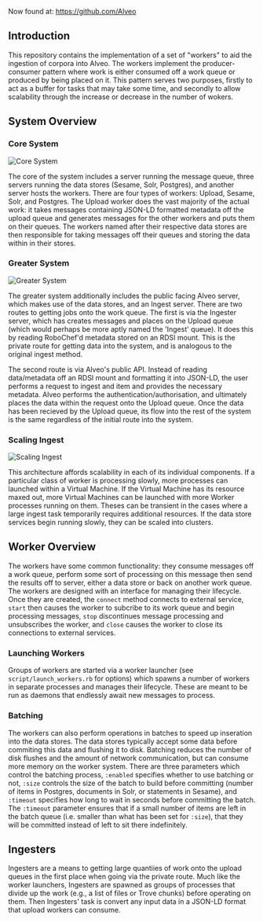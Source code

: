 Now found at: https://github.com/Alveo

## Introduction

This repository contains the implementation of a set of "workers" to aid the ingestion of corpora into Alveo. The workers implement the producer-consumer pattern where work is either consumed off a work queue or produced by being placed on it. This pattern serves two purposes, firstly to act as a buffer for tasks that may take some time, and secondly to allow scalability through the increase or decrease in the number of wokers.

## System Overview

### Core System

![Core System](http://i.imgur.com/QIpTDDW.png)

The core of the system includes a server running the message queue, three servers running the data stores (Sesame, Solr, Postgres), and another server hosts the workers. There are four types of workers: Upload, Sesame, Solr, and Postgres. The 
Upload worker does the vast majority of the actual work: it takes messages containing JSON-LD formatted metadata off the upload queue and generates messages for the other workers and puts them on their queues. The workers named after their respective data stores are then responsible for taking messages off their queues and storing the data within in their stores.

### Greater System

![Greater System](http://i.imgur.com/QmCjMFv.png)

The greater system additionally includes the public facing Alveo server, which makes use of the data stores, and an Ingest server. There are two routes to getting jobs onto the work queue. The first is via the Ingester server, which has creates messages and places on the Upload queue (which would perhaps be more aptly named the 'Ingest' queue). It does this by reading RoboChef'd metadata stored on an RDSI mount. This is the private route for getting data into the system, and is analogous to the original ingest method.

The second route is via Alveo's public API. Instead of reading data/metadata off an RDSI mount and formatting it into JSON-LD, the user performs a request to ingest and item and provides the necessary metadata. Alveo performs the authentication/authorisation, and ultimately places the data within the request onto the Upload queue. Once the data has been recieved by the Upload queue, its flow into the rest of the system is the same regardless of the initial route into the system.

### Scaling Ingest

![Scaling Ingest](http://i.imgur.com/9Iqz7an.png)

This architecture affords scalability in each of its individual components. If a particular class of worker is processing slowly, more processes can launched within a Virtual Machine. If the Virtual Machine has its resource maxed out, more Virtual Machines can be launched with more Worker processes running on them. Theses can be transient in the cases where a large ingest task temporarily requires additional resources. If the data store services begin running slowly, they can be scaled into clusters.

## Worker Overview

The workers have some common functionality: they consume messages off a work queue, perform some sort of processing on this message then send the results off to server, either a data store or back on another work queue. The workers are designed with an interface for managing their lifecycle. Once they are created, the `connect` method connects to external service, `start` then causes the worker to subcribe to its work queue and begin processing messages, `stop` discontinues message processing and unsubscribes the worker, and `close` causes the worker to close its connections to external services.

### Launching Workers

Groups of workers are started via a worker launcher (see `script/launch_workers.rb` for options) which spawns a number of workers in separate processes and manages their lifecycle. These are meant to be run as daemons that endlessly await new messages to process.

### Batching

The workers can also perform operations in batches to speed up inseration into the data stores. The data stores typically accept some data before commiting this data and flushing it to disk. Batching reduces the number of disk flushes and the amount of network communication, but can consume more memory on the worker system. There are three parameters which control the batching process, `:enabled` specifies whether to use batching or not, `:size` controls the size of the batch to build before committing (number of items in Postgres, documents in Solr, or statements in Sesame), and `:timeout` specifies how long to wait in seconds before committing the batch. The `:timeout` parameter ensures that if a small number of items are left in the batch queue (i.e. smaller than what has been set for `:size`), that they will be committed instead of left to sit there indefinitely.

## Ingesters

Ingesters are a means to getting large quantiies of work onto the upload queues in the first place when going via the private route. Much like the worker launchers, Ingesters are spawned as groups of processes that divide up the work (e.g., a list of files or Trove chunks) before operating on them. Then Ingesters' task is convert any input data in a JSON-LD format that upload workers can consume.

